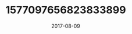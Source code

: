 ---
title: "1577097656823833899"
image: "2017-08-09 06.38.32 1577097656823833899_46248401"
date: "2017-08-09"
type: "photo"
---